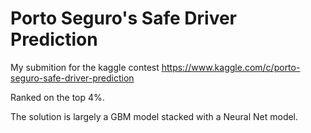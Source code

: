 # Porto Seguro's Safe Driver Prediction

My submition for the kaggle contest https://www.kaggle.com/c/porto-seguro-safe-driver-prediction

Ranked on the top 4%.

The solution is largely a GBM model stacked with a Neural Net model.
